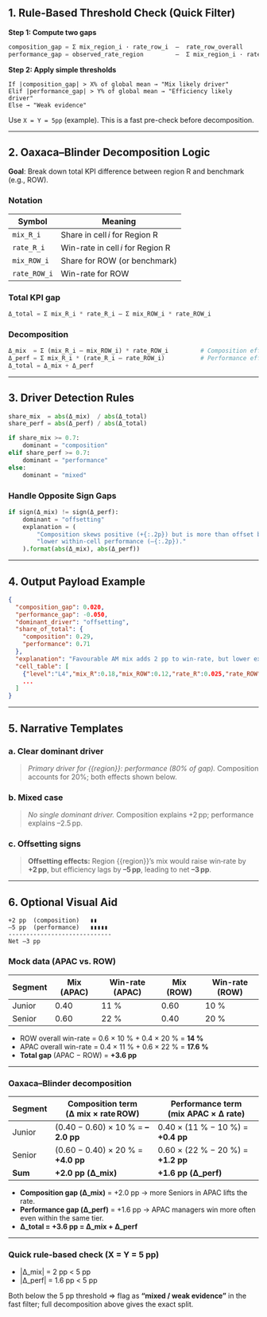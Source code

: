 ## 1. Rule-Based Threshold Check (Quick Filter)

**Step 1: Compute two gaps**

```python
composition_gap = Σ mix_region_i · rate_row_i  –  rate_row_overall
performance_gap = observed_rate_region         –  Σ mix_region_i · rate_row_i
```

**Step 2: Apply simple thresholds**

```text
If |composition_gap| > X% of global mean → "Mix likely driver"
Elif |performance_gap| > Y% of global mean → "Efficiency likely driver"
Else → "Weak evidence"
```

Use `X = Y = 5pp` (example). This is a fast pre-check before decomposition.

---

## 2. Oaxaca–Blinder Decomposition Logic

**Goal**: Break down total KPI difference between region R and benchmark (e.g., ROW).

### Notation

| Symbol       | Meaning                           |
| ------------ | --------------------------------- |
| `mix_R_i`    | Share in cell *i* for Region R    |
| `rate_R_i`   | Win-rate in cell *i* for Region R |
| `mix_ROW_i`  | Share for ROW (or benchmark)      |
| `rate_ROW_i` | Win-rate for ROW                  |

### Total KPI gap

```python
Δ_total = Σ mix_R_i * rate_R_i – Σ mix_ROW_i * rate_ROW_i
```

### Decomposition

```python
Δ_mix  = Σ (mix_R_i – mix_ROW_i) * rate_ROW_i         # Composition effect
Δ_perf = Σ mix_R_i * (rate_R_i – rate_ROW_i)          # Performance effect
Δ_total = Δ_mix + Δ_perf
```

---

## 3. Driver Detection Rules

```python
share_mix  = abs(Δ_mix)  / abs(Δ_total)
share_perf = abs(Δ_perf) / abs(Δ_total)
```

```python
if share_mix >= 0.7:
    dominant = "composition"
elif share_perf >= 0.7:
    dominant = "performance"
else:
    dominant = "mixed"
```

### Handle Opposite Sign Gaps

```python
if sign(Δ_mix) != sign(Δ_perf):
    dominant = "offsetting"
    explanation = (
        "Composition skews positive (+{:.2p}) but is more than offset by "
        "lower within‑cell performance (–{:.2p})."
    ).format(abs(Δ_mix), abs(Δ_perf))
```

---

## 4. Output Payload Example

```json
{
  "composition_gap": 0.020,
  "performance_gap": -0.050,
  "dominant_driver": "offsetting",
  "share_of_total": {
    "composition": 0.29,
    "performance": 0.71
  },
  "explanation": "Favourable AM mix adds 2 pp to win‑rate, but lower execution subtracts 5 pp; net effect –3 pp.",
  "cell_table": [
    {"level":"L4","mix_R":0.18,"mix_ROW":0.12,"rate_R":0.025,"rate_ROW":0.022},
    ...
  ]
}
```

---

## 5. Narrative Templates

### a. Clear dominant driver

> *Primary driver for {{region}}: performance (80% of gap).*
> Composition accounts for 20%; both effects shown below.

### b. Mixed case

> *No single dominant driver.*
> Composition explains +2 pp; performance explains –2.5 pp.

### c. Offsetting signs

> **Offsetting effects:**
> Region {{region}}’s mix would raise win‑rate by **+2 pp**,
> but efficiency lags by **–5 pp**, leading to net **–3 pp**.

---

## 6. Optional Visual Aid

```
+2 pp  (composition)   ▮▮
–5 pp  (performance)   ▮▮▮▮▮
-----------------------------
Net –3 pp
```

### Mock data (APAC vs. ROW)

| Segment | Mix (APAC) | Win-rate (APAC) | Mix (ROW) | Win-rate (ROW) |
| ------- | ---------- | --------------- | --------- | -------------- |
| Junior  | 0.40       | 11 %            | 0.60      | 10 %           |
| Senior  | 0.60       | 22 %            | 0.40      | 20 %           |

* ROW overall win-rate = 0.6 × 10 % + 0.4 × 20 % = **14 %**
* APAC overall win-rate = 0.4 × 11 % + 0.6 × 22 % = **17.6 %**
* **Total gap** (APAC − ROW) = **+3.6 pp**

---

### Oaxaca–Blinder decomposition

| Segment | **Composition term**<br>(Δ mix × rate ROW) | **Performance term**<br>(mix APAC × Δ rate) |
| ------- | ------------------------------------------ | ------------------------------------------- |
| Junior  | (0.40 − 0.60) × 10 % = **–2.0 pp**         | 0.40 × (11 % − 10 %) = **+0.4 pp**          |
| Senior  | (0.60 − 0.40) × 20 % = **+4.0 pp**         | 0.60 × (22 % − 20 %) = **+1.2 pp**          |
| **Sum** | **+2.0 pp (Δ\_mix)**                       | **+1.6 pp (Δ\_perf)**                       |

* **Composition gap (Δ\_mix)** = +2.0 pp
  → more Seniors in APAC lifts the rate.
* **Performance gap (Δ\_perf)** = +1.6 pp
  → APAC managers win more often even within the same tier.
* **Δ\_total = +3.6 pp = Δ\_mix + Δ\_perf**

---

### Quick rule-based check (X = Y = 5 pp)

* |Δ\_mix| = 2 pp  < 5 pp
* |Δ\_perf| = 1.6 pp < 5 pp

Both below the 5 pp threshold ⇒ flag as **“mixed / weak evidence”** in the fast filter; full decomposition above gives the exact split.
